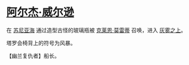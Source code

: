 # [阿尔杰·威尔逊](../人物/阿尔杰·威尔逊.md)

在 [苏尼亚海](../地区/苏尼亚海.md) 通过造型古怪的玻璃瓶被 [克莱恩·莫雷蒂](../主角身份/克莱恩·莫雷蒂.md) 召唤，进入 [灰雾之上](../特殊地点/灰雾之上.md)。

塔罗会椅背上的符号为风暴。


【幽兰复仇者】船长。
